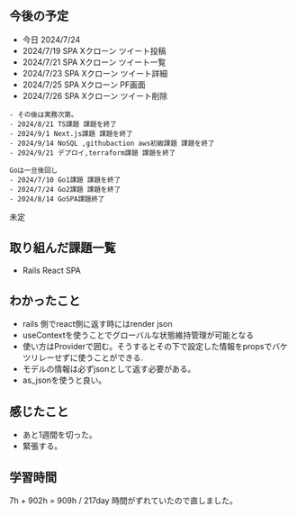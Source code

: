 ## 今後の予定
- 今日 2024/7/24
- 2024/7/19 SPA Xクローン ツイート投稿
- 2024/7/21 SPA Xクローン ツイート一覧
- 2024/7/23 SPA Xクローン ツイート詳細
- 2024/7/25 SPA Xクローン PF画面 
- 2024/7/26 SPA Xクローン ツイート削除
~~~
- その後は実務次第。
- 2024/8/21 TS課題 課題を終了
- 2024/9/1 Next.js課題 課題を終了
- 2024/9/14 NoSQL ,githubaction aws初級課題 課題を終了
- 2024/9/21 デプロイ,terraform課題 課題を終了

Goは一旦後回し
- 2024/7/10 Go1課題 課題を終了
- 2024/7/24 Go2課題 課題を終了
- 2024/8/14 GoSPA課題終了
~~~
未定

## 取り組んだ課題一覧
- Rails React SPA
## わかったこと
- rails 側でreact側に返す時にはrender json
- useContextを使うことでグローバルな状態維持管理が可能となる
- 使い方はProviderで囲む。そうするとその下で設定した情報をpropsでバケツリレーせずに使うことができる.
- モデルの情報は必ずjsonとして返す必要がある。
- as_jsonを使うと良い。
## 感じたこと
- あと1週間を切った。
- 緊張する。
## 学習時間
7h + 902h
= 909h  / 217day
時間がずれていたので直しました。
